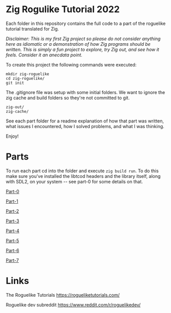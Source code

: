 # Zig Rogulike Tutorial 2022

Each folder in this repository contains the full code to a part of the roguelike tutorial translated for Zig.

_Disclaimer: This is my first Zig project so please do not consider anything here as idiomatic or a demonstration of how Zig programs should be written. This is simply a fun project to explore, try Zig out, and see how it feels. Consider it an anecdata point._

To create this project the following commands were executed:

```
mkdir zig-roguelike
cd zig-roguelike/
git init
```

The .gitignore file was setup with some initial folders. We want to ignore the zig cache and build folders so they're not committed to git.

```
zig-out/
zig-cache/
```

See each part folder for a readme explanation of how that part was written, what issues I encountered, how I solved problems, and what I was thinking.

Enjoy!

# Parts

To run each part cd into the folder and execute `zig build run`. To do this make sure you've installed the libtcod headers and the library itself, along with SDL2, on your system -- see part-0 for some details on that.

[Part-0](part-0)

[Part-1](part-1)

[Part-2](part-2)

[Part-3](part-3)

[Part-4](part-4)

[Part-5](part-5)

[Part-6](part-6)

[Part-7](part-7)

# Links

The Roguelike Tutorials
https://rogueliketutorials.com/

Roguelike dev subreddit
https://www.reddit.com/r/roguelikedev/
